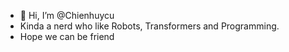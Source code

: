 - 👋 Hi, I’m @Chienhuycu
- Kinda a nerd who like Robots, Transformers and Programming. 
- Hope we can be friend

